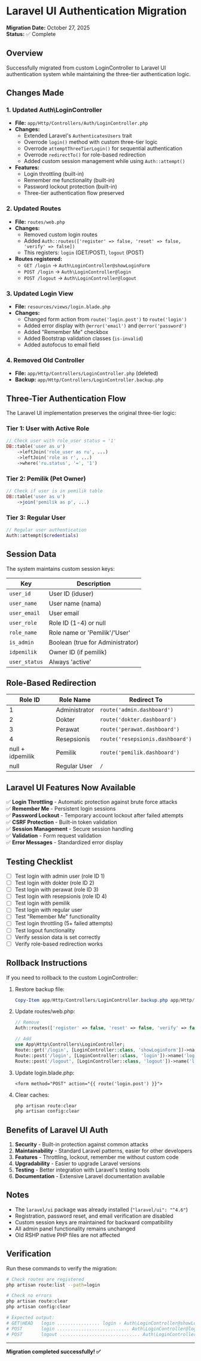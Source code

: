 # Laravel UI Authentication Migration

**Migration Date:** October 27, 2025  
**Status:** ✅ Complete

## Overview

Successfully migrated from custom LoginController to Laravel UI authentication system while maintaining the three-tier authentication logic.

## Changes Made

### 1. **Updated Auth\LoginController** 
   - **File:** `app/Http/Controllers/Auth/LoginController.php`
   - **Changes:**
     - Extended Laravel's `AuthenticatesUsers` trait
     - Overrode `login()` method with custom three-tier logic
     - Overrode `attemptThreeTierLogin()` for sequential authentication
     - Overrode `redirectTo()` for role-based redirection
     - Added custom session management while using `Auth::attempt()`
   - **Features:**
     - Login throttling (built-in)
     - Remember me functionality (built-in)
     - Password lockout protection (built-in)
     - Three-tier authentication flow preserved

### 2. **Updated Routes**
   - **File:** `routes/web.php`
   - **Changes:**
     - Removed custom login routes
     - Added `Auth::routes(['register' => false, 'reset' => false, 'verify' => false])`
     - This registers: `login` (GET/POST), `logout` (POST)
   - **Routes registered:**
     - `GET /login` → `Auth\LoginController@showLoginForm`
     - `POST /login` → `Auth\LoginController@login`
     - `POST /logout` → `Auth\LoginController@logout`

### 3. **Updated Login View**
   - **File:** `resources/views/login.blade.php`
   - **Changes:**
     - Changed form action from `route('login.post')` to `route('login')`
     - Added error display with `@error('email')` and `@error('password')`
     - Added "Remember Me" checkbox
     - Added Bootstrap validation classes (`is-invalid`)
     - Added autofocus to email field

### 4. **Removed Old Controller**
   - **File:** `app/Http/Controllers/LoginController.php` (deleted)
   - **Backup:** `app/Http/Controllers/LoginController.backup.php`

## Three-Tier Authentication Flow

The Laravel UI implementation preserves the original three-tier logic:

### Tier 1: User with Active Role
```php
// Check user with role_user status = '1'
DB::table('user as u')
    ->leftJoin('role_user as ru', ...)
    ->leftJoin('role as r', ...)
    ->where('ru.status', '=', '1')
```

### Tier 2: Pemilik (Pet Owner)
```php
// Check if user is in pemilik table
DB::table('user as u')
    ->join('pemilik as p', ...)
```

### Tier 3: Regular User
```php
// Regular user authentication
Auth::attempt($credentials)
```

## Session Data

The system maintains custom session keys:

| Key | Description |
|-----|-------------|
| `user_id` | User ID (iduser) |
| `user_name` | User name (nama) |
| `user_email` | User email |
| `user_role` | Role ID (1-4) or null |
| `role_name` | Role name or 'Pemilik'/'User' |
| `is_admin` | Boolean (true for Administrator) |
| `idpemilik` | Owner ID (if pemilik) |
| `user_status` | Always 'active' |

## Role-Based Redirection

| Role ID | Role Name | Redirect To |
|---------|-----------|-------------|
| 1 | Administrator | `route('admin.dashboard')` |
| 2 | Dokter | `route('dokter.dashboard')` |
| 3 | Perawat | `route('perawat.dashboard')` |
| 4 | Resepsionis | `route('resepsionis.dashboard')` |
| null + idpemilik | Pemilik | `route('pemilik.dashboard')` |
| null | Regular User | `/` |

## Laravel UI Features Now Available

✅ **Login Throttling** - Automatic protection against brute force attacks  
✅ **Remember Me** - Persistent login sessions  
✅ **Password Lockout** - Temporary account lockout after failed attempts  
✅ **CSRF Protection** - Built-in token validation  
✅ **Session Management** - Secure session handling  
✅ **Validation** - Form request validation  
✅ **Error Messages** - Standardized error display  

## Testing Checklist

- [ ] Test login with admin user (role ID 1)
- [ ] Test login with dokter (role ID 2)
- [ ] Test login with perawat (role ID 3)
- [ ] Test login with resepsionis (role ID 4)
- [ ] Test login with pemilik
- [ ] Test login with regular user
- [ ] Test "Remember Me" functionality
- [ ] Test login throttling (5+ failed attempts)
- [ ] Test logout functionality
- [ ] Verify session data is set correctly
- [ ] Verify role-based redirection works

## Rollback Instructions

If you need to rollback to the custom LoginController:

1. Restore backup file:
   ```powershell
   Copy-Item app/Http/Controllers/LoginController.backup.php app/Http/Controllers/LoginController.php
   ```

2. Update routes/web.php:
   ```php
   // Remove
   Auth::routes(['register' => false, 'reset' => false, 'verify' => false]);
   
   // Add
   use App\Http\Controllers\LoginController;
   Route::get('/login', [LoginController::class, 'showLoginForm'])->name('login');
   Route::post('/login', [LoginController::class, 'login'])->name('login.post');
   Route::post('/logout', [LoginController::class, 'logout'])->name('logout');
   ```

3. Update login.blade.php:
   ```blade
   <form method="POST" action="{{ route('login.post') }}">
   ```

4. Clear caches:
   ```bash
   php artisan route:clear
   php artisan config:clear
   ```

## Benefits of Laravel UI Auth

1. **Security** - Built-in protection against common attacks
2. **Maintainability** - Standard Laravel patterns, easier for other developers
3. **Features** - Throttling, lockout, remember me without custom code
4. **Upgradability** - Easier to upgrade Laravel versions
5. **Testing** - Better integration with Laravel's testing tools
6. **Documentation** - Extensive Laravel documentation available

## Notes

- The `laravel/ui` package was already installed (`"laravel/ui": "^4.6"`)
- Registration, password reset, and email verification are disabled
- Custom session keys are maintained for backward compatibility
- All admin panel functionality remains unchanged
- Old RSHP native PHP files are not affected

## Verification

Run these commands to verify the migration:

```bash
# Check routes are registered
php artisan route:list --path=login

# Check no errors
php artisan route:clear
php artisan config:clear

# Expected output:
# GET|HEAD   login ................ login › Auth\LoginController@showLoginForm
# POST       login ........................... Auth\LoginController@login
# POST       logout .............................. Auth\LoginController@logout
```

---

**Migration completed successfully! ✅**
